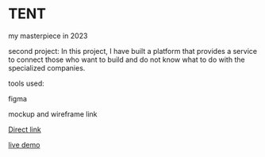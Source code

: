 # TENT
my masterpiece in 2023

second project: In this project, I have built a platform that provides a service to connect those who want to build and do not know what to do with the specialized companies.

tools used:

figma

mockup and wireframe link

[ Direct link ](https://www.figma.com/file/Ddhof4PzDXpOnQDUxDrLaq/masterpiece?node-id=0%3A1&t=pnoZiGAOBMKFCghy-1)

[live demo](https://ali-alterawi.github.io/TENT/)